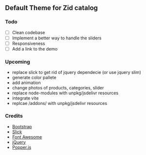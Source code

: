 ## Default Theme for Zid catalog

### Todo
- [ ] Clean codebase
- [ ] Implement a better way to handle the sliders
- [ ] Responsiveness
- [ ] Add a link to the demo

### Upcoming
- replace slick to get rid of jquery dependecie (or use jquery slim)
- generate color pallete
- add animation
- change photos of products, categories, slider
- replace node-modules with unpkg/jsdelivr resources
- integrate vite
- replcae /addons/ with unpkg/jsdelivr resources 

### Credits
- [Bootstrap](https://getbootstrap.com/)
- [Slick](https://kenwheeler.github.io/slick/)
- [Font Awesome](https://fontawesome.com/)
- [jQuery](https://jquery.com/)
- [Popper.js](https://popper.js.org/)
